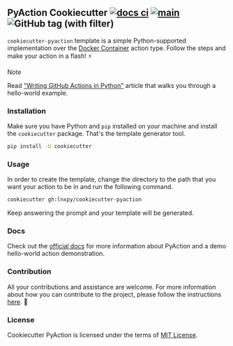 ## PyAction Cookiecutter [![docs ci](https://github.com/lnxpy/cookiecutter-pyaction/actions/workflows/docs.yml/badge.svg?branch=main)](https://github.com/lnxpy/cookiecutter-pyaction/actions/workflows/docs.yml) [![main](https://github.com/lnxpy/cookiecutter-pyaction/actions/workflows/main.yml/badge.svg)](https://github.com/lnxpy/cookiecutter-pyaction/actions/workflows/main.yml) ![GitHub tag (with filter)](https://img.shields.io/github/v/tag/lnxpy/cookiecutter-pyaction?label=Version)


`cookiecutter-pyaction` template is a simple Python-supported implementation over the [Docker Container](https://docs.github.com/en/actions/creating-actions/creating-a-docker-container-action) action type. Follow the steps and make your action in a flash! :zap:

> [!NOTE]
> Read ["Writing GitHub Actions in Python"](https://imsadra.me/writing-github-actions-in-python) article that walks you through a hello-world example.

### Installation
Make sure you have Python and `pip` installed on your machine and install the `cookiecutter` package. That's the template generator tool.

```sh
pip install -U cookiecutter
```

### Usage
In order to create the template, change the directory to the path that you want your action to be in and run the following command.

```sh
cookiecutter gh:lnxpy/cookiecutter-pyaction
```

Keep answering the prompt and your template will be generated.

### Docs
Check out the [official docs](https://pyaction.imsadra.me) for more information about PyAction and a demo hello-world action demonstration.

### Contribution
All your contributions and assistance are welcome. For more information about how you can contribute to the project, please follow the instructions [here](https://pyaction.imsadra.me/contributing). :beers:

### License
Cookiecutter PyAction is licensed under the terms of [MIT License](LICENSE).
